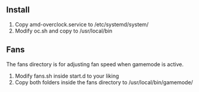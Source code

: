 ## Install

1. Copy amd-overclock.service to /etc/systemd/system/
2. Modify oc.sh and copy to /usr/local/bin

## Fans

The fans directory is for adjusting fan speed when gamemode is active.

1. Modify fans.sh inside start.d to your liking
2. Copy both folders inside the fans directory to /usr/local/bin/gamemode/
